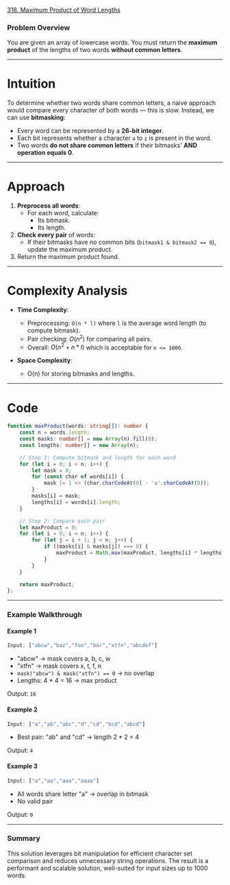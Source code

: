 [318. Maximum Product of Word Lengths](https://leetcode.com/problems/maximum-product-of-word-lengths/)

### Problem Overview

You are given an array of lowercase words. You must return the **maximum product** of the lengths of two words **without common letters**.

---

# Intuition

To determine whether two words share common letters, a naive approach would compare every character of both words — this is slow. Instead, we can use **bitmasking**:
* Every word can be represented by a **26-bit integer**.
* Each bit represents whether a character `a` to `z` is present in the word.
* Two words **do not share common letters** if their bitmasks' **AND operation equals 0**.

---

# Approach

1. **Preprocess all words**:
   * For each word, calculate:
     * Its bitmask.
     * Its length.
2. **Check every pair** of words:
   * If their bitmasks have no common bits (`bitmask1 & bitmask2 == 0`), update the maximum product.
3. Return the maximum product found.

---

# Complexity Analysis

* **Time Complexity**:
  * Preprocessing: `O(n * l)` where `l` is the average word length (to compute bitmask).
  * Pair checking: $O(n^2)$ for comparing all pairs.
  * Overall: $O(n^2 + n * l)$ which is acceptable for `n <= 1000`.

* **Space Complexity**:
  * O(n) for storing bitmasks and lengths.

---

# Code

```ts
function maxProduct(words: string[]): number {
    const n = words.length;
    const masks: number[] = new Array(n).fill(0);
    const lengths: number[] = new Array(n);

    // Step 1: Compute bitmask and length for each word
    for (let i = 0; i < n; i++) {
        let mask = 0;
        for (const char of words[i]) {
            mask |= 1 << (char.charCodeAt(0) - 'a'.charCodeAt(0));
        }
        masks[i] = mask;
        lengths[i] = words[i].length;
    }

    // Step 2: Compare each pair
    let maxProduct = 0;
    for (let i = 0; i < n; i++) {
        for (let j = i + 1; j < n; j++) {
            if ((masks[i] & masks[j]) === 0) {
                maxProduct = Math.max(maxProduct, lengths[i] * lengths[j]);
            }
        }
    }

    return maxProduct;
};

```

---

### **Example Walkthrough**

#### Example 1

```ts
Input: ["abcw","baz","foo","bar","xtfn","abcdef"]
```

* "abcw" → mask covers a, b, c, w
* "xtfn" → mask covers x, t, f, n
* `mask("abcw") & mask("xtfn") == 0` → no overlap
* Lengths: 4 * 4 = 16 → max product

Output: `16`

#### Example 2

```ts
Input: ["a","ab","abc","d","cd","bcd","abcd"]
```

* Best pair: "ab" and "cd" → length 2 * 2 = 4

Output: `4`

#### Example 3

```ts
Input: ["a","aa","aaa","aaaa"]
```

* All words share letter "a" → overlap in bitmask
* No valid pair

Output: `0`

---

### **Summary**

This solution leverages bit manipulation for efficient character set comparison and reduces unnecessary string operations. The result is a performant and scalable solution, well-suited for input sizes up to 1000 words.
